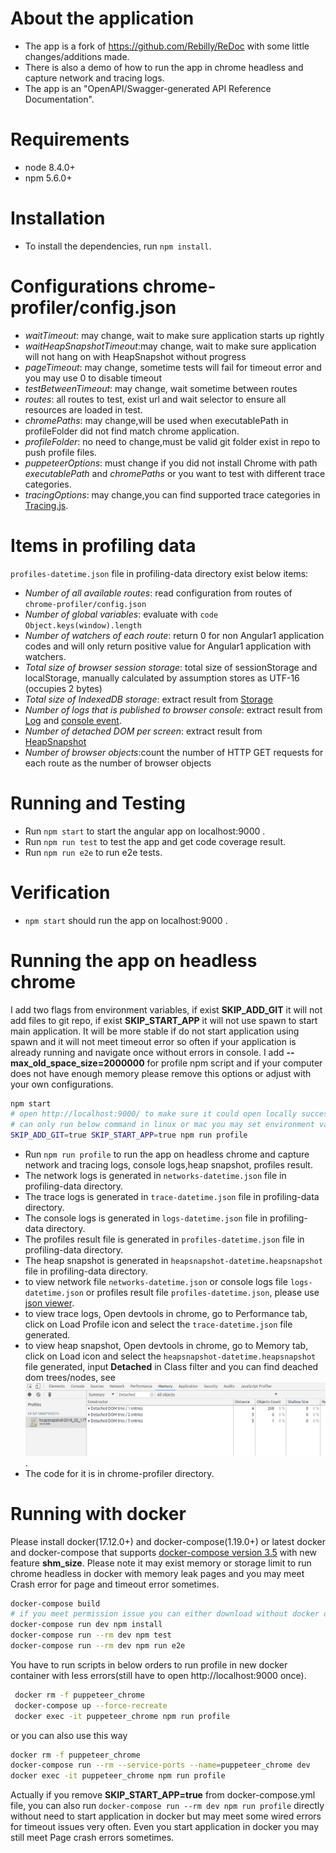   # About the application
  
  * The app is a fork of https://github.com/Rebilly/ReDoc with some little changes/additions made.
  * There is also a demo of how to run the app in chrome headless and capture network and tracing logs.
  * The app is an "OpenAPI/Swagger-generated API Reference Documentation".
  
  # Requirements
  
  * node 8.4.0+
  * npm 5.6.0+
  
  
  # Installation
  
  * To install the dependencies, run ` npm install `.
  
  # Configurations chrome-profiler/config.json
  - *waitTimeout*: may change, wait to make sure application starts up rightly
  - *waitHeapSnapshotTimeout*:may change, wait to make sure application will not hang on with HeapSnapshot without progress
  - *pageTimeout*: may change, sometime tests will fail for timeout error and you may use 0 to disable timeout
  - *testBetweenTimeout*: may change, wait sometime between routes
  - *routes*: all routes to test, exist url and wait selector to ensure all resources are loaded in test.
  - *chromePaths*: may change,will be used when executablePath in profileFolder did not find match chrome application.
  - *profileFolder*: no need to change,must be valid git folder exist in repo to push profile files.
  - *puppeteerOptions*: must change if you did not install Chrome with path *executablePath* and *chromePaths* or you want to test with different trace categories.
  - *tracingOptions*: may change,you can find supported trace categories in [Tracing.js](https://github.com/GoogleChrome/puppeteer/blob/master/lib/Tracing.js).
  
  # Items in profiling data
  `profiles-datetime.json` file in profiling-data directory exist below items:
  - *Number of all available routes*: read configuration from routes of  `chrome-profiler/config.json`
  - *Number of global variables*: evaluate with `code Object.keys(window).length`
  - *Number of watchers of each route*: return 0 for non Angular1 application codes and will only return positive value for Angular1 application with watchers.
  - *Total size of browser session storage*: total size of sessionStorage and localStorage, manually calculated by assumption stores as UTF-16 (occupies 2 bytes)
  - *Total size of IndexedDB storage*: extract result from [Storage](https://chromedevtools.github.io/devtools-protocol/tot/Storage)
  - *Number of logs that is published to browser console*: extract result from [Log](https://chromedevtools.github.io/devtools-protocol/tot/Loge) and [console event](https://github.com/GoogleChrome/puppeteer/blob/master/docs/api.md#event-console).
  - *Number of detached DOM per screen*: extract result from [HeapSnapshot](https://chromedevtools.github.io/devtools-protocol/tot/HeapProfiler#event-addHeapSnapshotChunk)
  - *Number of browser objects*:count the number of HTTP GET requests for each route as the number of browser objects
  
  # Running and Testing
  
  * Run ` npm start ` to start the angular app on localhost:9000 .
  * Run ` npm run test ` to test the app and get code coverage result.
  * Run ` npm run e2e ` to run e2e tests.
  
  
  # Verification
  
  * ` npm start ` should run the app on localhost:9000 .
  
  
  # Running the app on headless chrome
  I add two flags from environment variables, if exist **SKIP_ADD_GIT** it will not add files to git repo, if exist **SKIP_START_APP** it will not use spawn to start main application.
  It will be more stable if do not start application using spawn and it will not meet timeout error so often if your application is already running and navigate once without errors in console. 
  I add **--max_old_space_size=2000000** for profile npm script  and if your computer does not have enough memory please remove this options or adjust with your own configurations.
  ```sh
  npm start
  # open http://localhost:9000/ to make sure it could open locally successfully once then run profile task without need to start app and add files to git
  # can only run below command in linux or mac you may set environment variables using set SKIP_ADD_GIT=true set SKIP_START_APP=true under windows and then run npm run profile
  SKIP_ADD_GIT=true SKIP_START_APP=true npm run profile
  ```
  * Run ` npm run profile ` to run the app on headless chrome and capture network and tracing logs, console logs,heap snapshot, profiles result.
  * The network logs is generated in `networks-datetime.json` file in profiling-data directory.
  * The trace logs is generated in `trace-datetime.json` file in profiling-data directory.
  * The console logs is generated in `logs-datetime.json` file in profiling-data directory.
  * The profiles result file is generated in `profiles-datetime.json` file in profiling-data directory.
  * The heap snapshot is generated in `heapsnapshot-datetime.heapsnapshot` file in profiling-data directory.
  * to view network file `networks-datetime.json` or console logs file `logs-datetime.json` or profiles result file `profiles-datetime.json`, please use [json viewer](http://jsonviewer.stack.hu/).
  * to view trace logs, Open devtools in chrome, go to Performance tab, click on Load Profile icon and select the `trace-datetime.json` file generated.
  * to view heap snapshot, Open devtools in chrome, go to Memory tab, click on Load icon and select the `heapsnapshot-datetime.heapsnapshot` file generated,
  input **Detached** in Class filter and you can find deached dom trees/nodes, see ![Alt text](docs/images/Detached.png?raw=true "Detached").
  * The code for it is in chrome-profiler directory.
  
  # Running with docker
  Please install docker(17.12.0+) and docker-compose(1.19.0+) or latest docker and docker-compose that supports
  [docker-compose version 3.5](https://docs.docker.com/compose/compose-file/compose-versioning/#version-35) with new feature **shm_size**.
  Please note it may exist memory or storage limit to run chrome headless in docker with memory leak pages and you may meet Crash error for page and timeout error sometimes.
  
  ```sh
  docker-compose build
  # if you meet permission issue you can either download without docker or add --unsafe option
  docker-compose run dev npm install
  docker-compose run --rm dev npm test
  docker-compose run --rm dev npm run e2e
  ```
  
  You have to run scripts in below orders to run profile in new docker container with less errors(still have to open http://localhost:9000 once).
  ```sh
   docker rm -f puppeteer_chrome
   docker-compose up --force-recreate
   docker exec -it puppeteer_chrome npm run profile
  ```
   or you can also use this way 
   ```sh
   docker rm -f puppeteer_chrome
   docker-compose run --rm --service-ports --name=puppeteer_chrome dev
   docker exec -it puppeteer_chrome npm run profile
   ```
  Actually if you remove **SKIP_START_APP=true** from docker-compose.yml file, you can also run `docker-compose run --rm dev npm run profile` directly without need to start application in docker but may meet some wired errors for timeout issues very often.
  Even you start application in docker you may still meet Page crash errors sometimes.
